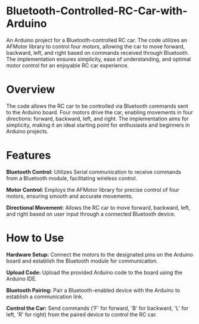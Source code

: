 # Bluetooth-Controlled-RC-Car-with-Arduino
An Arduino project for a Bluetooth-controlled RC car. The code utilizes an AFMotor library to control four motors, allowing the car to move forward, backward, left, and right based on commands received through Bluetooth. The implementation ensures simplicity, ease of understanding, and optimal motor control for an enjoyable RC car experience.

# Overview
The code allows the RC car to be controlled via Bluetooth commands sent to the Arduino board. Four motors drive the car, enabling movements in four directions: forward, backward, left, and right. The implementation aims for simplicity, making it an ideal starting point for enthusiasts and beginners in Arduino projects.

# Features
__Bluetooth Control:__ Utilizes Serial communication to receive commands from a Bluetooth module, facilitating wireless control.

__Motor Control:__ Employs the AFMotor library for precise control of four motors, ensuring smooth and accurate movements.

__Directional Movement:__ Allows the RC car to move forward, backward, left, and right based on user input through a connected Bluetooth device.

# How to Use
__Hardware Setup:__ Connect the motors to the designated pins on the Arduino board and establish the Bluetooth module for communication.

__Upload Code:__ Upload the provided Arduino code to the board using the Arduino IDE.

__Bluetooth Pairing:__ Pair a Bluetooth-enabled device with the Arduino to establish a communication link.

__Control the Car:__ Send commands ('F' for forward, 'B' for backward, 'L' for left, 'R' for right) from the paired device to control the RC car.

